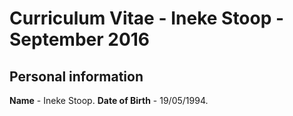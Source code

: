# Curriculum Vitae - Ineke Stoop - September 2016 

## Personal information
**Name** - Ineke Stoop.
**Date of Birth** - 19/05/1994.
